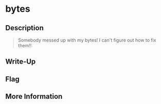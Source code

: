 # bytes

## Description

> Somebody messed up with my bytes! I can't figure out how to fix them!!

## Write-Up



## Flag



## More Information

 
